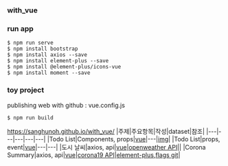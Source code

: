 ### with_vue
### run app 
```
$ npm run serve
$ npm install bootstrap
$ npm install axios --save
$ npm install element-plus --save
$ npm install @element-plus/icons-vue
$ npm install moment --save
```
### toy project
publishing web with github : vue.config.js
```
$ npm run build
```
https://sanghunoh.github.io/with_vue/
|주제|주요항목|작성|dataset|참조|
|---|---|---|---|---|
|Todo List|Components, props|[vue](./src/components/todoListApp/TodoListApp.vue)|---|[img](https://placeimg.com/)|
|Todo List|props, event|[vue](./src/components/todoListEventsApp/todoListEventsApp.vue)|---|---|
|도시 날씨|axios, api|[vue](./src/components/weatherApp/WeatherApp.vue)|[openweather API](https://openweathermap.org/api/one-call-3)||
|Corona Summary|axios, api|[vue](./src/components/coronaApp/CoronaApp.vue)|[corona19 API](https://documenter.getpostman.com/view/10808728/SzS8rjbc)|[element-plus](https://element-plus.org/),[flags git](https://github.com/purecatamphetamine/country-flag-icons)|
